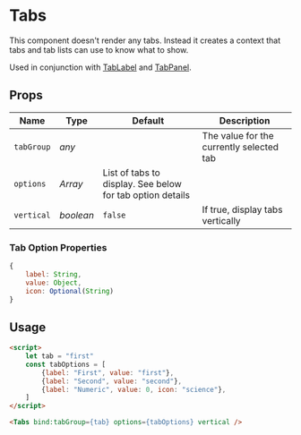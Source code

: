# Tabs
This component doesn't render any tabs.
Instead it creates a context that tabs and tab lists can use to know what to
show.

Used in conjunction with [TabLabel](./tab-label.md) and
[TabPanel](./tab-panel.md).

## Props
| Name | Type | Default | Description |
| --- | --- | --- | --- |
| `tabGroup` | _any_ | | The value for the currently selected tab
| `options` | _Array_ | List of tabs to display. See below for tab option details
| `vertical` | _boolean_ | `false` | If true, display tabs vertically

### Tab Option Properties
```javascript
{
    label: String,
    value: Object,
    icon: Optional(String)
}
```

## Usage
```html
<script>
    let tab = "first"
    const tabOptions = [
        {label: "First", value: "first"},
        {label: "Second", value: "second"},
        {label: "Numeric", value: 0, icon: "science"},
    ]
</script>

<Tabs bind:tabGroup={tab} options={tabOptions} vertical />
```
